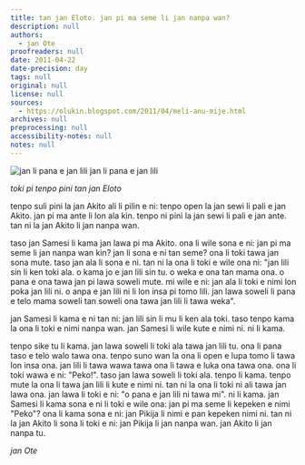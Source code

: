 ```yaml
---
title: tan jan Eloto. jan pi ma seme li jan nanpa wan?
description: null
authors:
  - jan Ote
proofreaders: null
date: 2011-04-22
date-precision: day
tags: null
original: null
license: null
sources:
  - https://olukin.blogspot.com/2011/04/meli-anu-mije.html
archives: null
preprocessing: null
accessibility-notes: null
notes: null
---
```


![jan li pana e jan lili](https://blogger.googleusercontent.com/img/b/R29vZ2xl/AVvXsEgi7NSWWVDvKLtouxMcV3lzYI3bwh2XnD7XzbGHOsmTS2iklEz7cJOgcy4gKg3fofPc_WJ_RuX7W0VsICzYwQCIStwv8gaEz9CNPjgErY_d3YapHjAD3gXV24xP_hVGX1WJU6WvMqDzoHqY/s320/jan-lili-tu.gif)
jan li pana e jan lili

*toki pi tenpo pini tan jan Eloto*

tenpo suli pini la jan Akito ali li pilin e ni: tenpo open la jan sewi li pali e jan Akito. jan pi ma ante li lon ala kin. tenpo ni pini la jan sewi li pali e jan ante. tan ni la jan Akito li jan nanpa wan.

taso jan Samesi li kama jan lawa pi ma Akito. ona li wile sona e ni: jan pi ma seme li jan nanpa wan kin? jan li sona e ni tan seme? ona li toki tawa jan sona mute. taso jan ala li sona e ni. tan ni la ona li toki e wile ona ni: "jan lili sin li ken toki ala. o kama jo e jan lili sin tu. o weka e ona tan mama ona. o pana e ona tawa jan pi lawa soweli mute. mi wile e ni: jan ala li toki e nimi lon poka jan lili ni. o anpa e jan lili ni li lon insa pi tomo lili. jan lawa soweli li pana e telo mama soweli tan soweli ona tawa jan lili li tawa weka".

jan Samesi li kama e ni tan ni: jan lili sin li mu li ken ala toki. taso tenpo kama la ona li toki e nimi nanpa wan. jan Samesi li wile kute e nimi ni. ni li kama.

tenpo sike tu li kama. jan lawa soweli li toki ala tawa jan lili tu. ona li pana taso e telo walo tawa ona. tenpo suno wan la ona li open e lupa tomo li tawa lon insa ona. jan lili li tawa wawa tawa ona li tawa e luka ona tawa ona. ona li toki wawa e ni: "Peko!". taso jan lawa soweli li toki ala. tenpo li kama. tenpo mute la ona li tawa jan lili li kute e nimi ni. tan ni la ona li toki ni ali tawa jan lawa ona. jan lawa li toki e ni: "o pana e jan lili ni tawa mi". ni li kama. jan Samesi li kama sona e ni li toki e wile ona: jan pi ma seme li kepeken e nimi "Peko"? ona li kama sona e ni: jan Pikija li nimi e pan kepeken nimi ni. tan ni la jan Akito li sona li toki e ni: jan Pikija li jan nanpa wan. jan Akito li jan nanpa tu.

*jan Ote*

